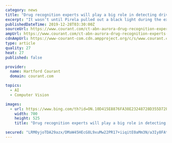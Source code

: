 ```yaml
---
category: news
title: "Drug recognition experts will play a big role in detecting drivers who are high come Jan. 1 , police say"
excerpt: "It wasn’t until Pirela pulled out a black light during the exam that she could see cocaine residue on the woman’s face. The exam that drug recognition experts conduct helps to show officers if someone is impaired, what category drug they could be on or if the person has a medical condition. And come Jan. 1 when recreational marijuana is ..."
publishedDateTime: 2019-12-28T03:30:00Z
sourceUrl: https://www.courant.com/ct-abn-aurora-drug-recognition-experts-st-1229-20191227-lq34jrsz6nh6hhlmy5nyd7hdnm-story.html
ampUrl: https://www.courant.com/ct-abn-aurora-drug-recognition-experts-st-1229-20191227-lq34jrsz6nh6hhlmy5nyd7hdnm-story,amp.html
cdnAmpUrl: https://www-courant-com.cdn.ampproject.org/c/s/www.courant.com/ct-abn-aurora-drug-recognition-experts-st-1229-20191227-lq34jrsz6nh6hhlmy5nyd7hdnm-story,amp.html
type: article
quality: 27
heat: 27
published: false

provider:
  name: Hartford Courant
  domain: courant.com

topics:
  - AI
  - Computer Vision

images:
  - url: https://www.bing.com/th?id=ON.10D415E8876FA38E23248728D355D72F
    width: 700
    height: 525
    title: "Drug recognition experts will play a big role in detecting drivers who are high come Jan. 1 , police say"

secured: "LRM0yjoTDA29azx/DMaW45HEcG8L9xuMw22PR17+iiqitE0aMm3N/a3Iy8FAtiKt+N4MqrEwYnanixwYcNrI88HRMID6TJOXi7Fv/+EqnDc3kBCAG8LXRaYWXO5vA5WohhA3C/JExWuyIKAi3lMDqc3ioqPRhD4P8rXSh09G1pdgelyMRgzEt1Nil4L7rSZuNBA4XFt0zxAMOjs0DHYnzUhwFGOOT6rdOq7Hkzc4fxjQ6suUmOC2wIY/4G50b05gR6oOHHVFxPwPx0kYJsavdQ==;W1h31PXqt8yuHf6wLrCQuA=="
---
```


